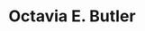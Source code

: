 ---
title: Octavia E. Butler
author_slug: octavia_e._butler
wikipedia_url: https://en.wikipedia.org/wiki/Octavia_E._Butler
layout: author
---